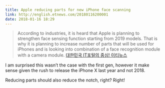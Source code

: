```yaml
---
title: Apple reducing parts for new iPhone face scanning 
link: http://english.etnews.com/20180116200001
date: 2018-01-16 18:29
---
```

> According to industries, it is heard that Apple is planning to strengthen face sensing function starting from 2019 models. That is why it is planning to increase number of parts that will be used for iPhones and is looking into combination of a face recognition module with a camera module.
[대한민국 IT포털의 중심! 이티뉴스](http://english.etnews.com/20180116200001)

I am surprised this wasn’t the case with the first gen, however it make sense given the rush to release the iPhone X last year and not 2018.

Reducing parts should also reduce the notch, right? Right! 
